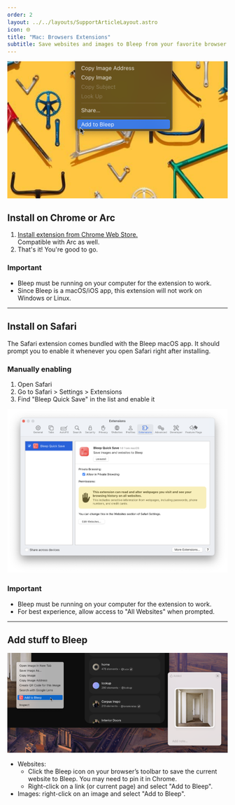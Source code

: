 ```yaml
---
order: 2
layout: ../../layouts/SupportArticleLayout.astro
icon: 🌐
title: "Mac: Browsers Extensions"
subtitle: Save websites and images to Bleep from your favorite browser. Works with Chrome, Arc, and Safari.
---
```


![Context menu](./extensions/context_menu.png)

## Install on Chrome or Arc

1. [Install extension from Chrome Web Store.](https://chromewebstore.google.com/detail/cjfkfilhmpodcciidnmoiojffkmkgepj)  
   Compatible with Arc as well.
2. That's it! You're good to go.

### Important

- Bleep must be running on your computer for the extension to work.
- Since Bleep is a macOS/iOS app, this extension will not work on Windows or Linux.

---

## Install on Safari

The Safari extension comes bundled with the Bleep macOS app. It should prompt you to enable it whenever you open Safari right after installing.

### Manually enabling

1. Open Safari
2. Go to Safari > Settings > Extensions
3. Find "Bleep Quick Save" in the list and enable it

![Safari extension settings](./extensions/safari_extensions.png)

### Important

- Bleep must be running on your computer for the extension to work.
- For best experience, allow access to "All Websites" when prompted.

---

## Add stuff to Bleep

![Screenshot of the extension in use](./extensions/screenshot.png)

- Websites:
  - Click the Bleep icon on your browser’s toolbar to save the current website to Bleep. You may need to pin it in Chrome.
  - Right-click on a link (or current page) and select "Add to Bleep".
- Images: right-click on an image and select "Add to Bleep".

